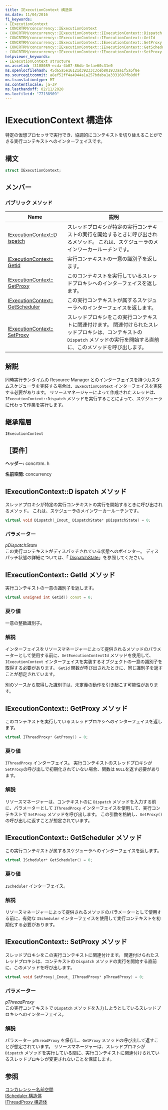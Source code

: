 ```yaml
---
title: IExecutionContext 構造体
ms.date: 11/04/2016
f1_keywords:
- IExecutionContext
- CONCRTRM/concurrency::IExecutionContext
- CONCRTRM/concurrency::IExecutionContext::IExecutionContext::Dispatch
- CONCRTRM/concurrency::IExecutionContext::IExecutionContext::GetId
- CONCRTRM/concurrency::IExecutionContext::IExecutionContext::GetProxy
- CONCRTRM/concurrency::IExecutionContext::IExecutionContext::GetScheduler
- CONCRTRM/concurrency::IExecutionContext::IExecutionContext::SetProxy
helpviewer_keywords:
- IExecutionContext structure
ms.assetid: f3108089-ecda-4b07-86db-3efae60c31e0
ms.openlocfilehash: 45d65a5e16121d39233c3ceb801933aa1f5a5f8e
ms.sourcegitcommit: a8ef52ff4a4944a1a257bdaba1a3331607fb8d0f
ms.translationtype: MT
ms.contentlocale: ja-JP
ms.lasthandoff: 02/11/2020
ms.locfileid: "77138909"
---
```

# <a name="iexecutioncontext-structure"></a>IExecutionContext 構造体

特定の仮想プロセッサで実行でき、協調的にコンテキストを切り替えることができる実行コンテキストへのインターフェイスです。

## <a name="syntax"></a>構文

```cpp
struct IExecutionContext;
```

## <a name="members"></a>メンバー

### <a name="public-methods"></a>パブリック メソッド

|Name|説明|
|----------|-----------------|
|[IExecutionContext::D ispatch](#dispatch)|スレッドプロキシが特定の実行コンテキストの実行を開始するときに呼び出されるメソッド。 これは、スケジューラのメインワーカールーチンです。|
|[IExecutionContext:: GetId](#getid)|実行コンテキストの一意の識別子を返します。|
|[IExecutionContext:: GetProxy](#getproxy)|このコンテキストを実行しているスレッドプロキシへのインターフェイスを返します。|
|[IExecutionContext:: GetScheduler](#getscheduler)|この実行コンテキストが属するスケジューラへのインターフェイスを返します。|
|[IExecutionContext:: SetProxy](#setproxy)|スレッドプロキシをこの実行コンテキストに関連付けます。 関連付けられたスレッドプロキシは、コンテキストの `Dispatch` メソッドの実行を開始する直前に、このメソッドを呼び出します。|

## <a name="remarks"></a>解説

同時実行ランタイムの Resource Manager とのインターフェイスを持つカスタムスケジューラを実装する場合は、`IExecutionContext` インターフェイスを実装する必要があります。 リソースマネージャーによって作成されたスレッドは、`IExecutionContext::Dispatch` メソッドを実行することによって、スケジューラに代わって作業を実行します。

## <a name="inheritance-hierarchy"></a>継承階層

`IExecutionContext`

## <a name="requirements"></a>［要件］

**ヘッダー:** concrtrm. h

**名前空間:** concurrency

## <a name="dispatch"></a>IExecutionContext::D ispatch メソッド

スレッドプロキシが特定の実行コンテキストの実行を開始するときに呼び出されるメソッド。 これは、スケジューラのメインワーカールーチンです。

```cpp
virtual void Dispatch(_Inout_ DispatchState* pDispatchState) = 0;
```

### <a name="parameters"></a>パラメーター

*pDispatchState*<br/>
この実行コンテキストがディスパッチされている状態へのポインター。 ディスパッチ状態の詳細については、「 [DispatchState](dispatchstate-structure.md)」を参照してください。

## <a name="getid"></a>IExecutionContext:: GetId メソッド

実行コンテキストの一意の識別子を返します。

```cpp
virtual unsigned int GetId() const = 0;
```

### <a name="return-value"></a>戻り値

一意の整数識別子。

### <a name="remarks"></a>解説

インターフェイスをリソースマネージャーによって提供されるメソッドのパラメーターとして使用する前に、`GetExecutionContextId` メソッドを使用して、`IExecutionContext` インターフェイスを実装するオブジェクトの一意の識別子を取得する必要があります。 `GetId` 関数が呼び出されたときに、同じ識別子を返すことが想定されています。

別のソースから取得した識別子は、未定義の動作を引き起こす可能性があります。

## <a name="getproxy"></a>IExecutionContext:: GetProxy メソッド

このコンテキストを実行しているスレッドプロキシへのインターフェイスを返します。

```cpp
virtual IThreadProxy* GetProxy() = 0;
```

### <a name="return-value"></a>戻り値

`IThreadProxy` インターフェイス。 実行コンテキストのスレッドプロキシが `SetProxy`の呼び出しで初期化されていない場合、関数は `NULL`を返す必要があります。

### <a name="remarks"></a>解説

リソースマネージャーは、コンテキストのに `Dispatch` メソッドを入力する前に、パラメーターとして `IThreadProxy` インターフェイスを使用して、実行コンテキストで `SetProxy` メソッドを呼び出します。 この引数を格納し、`GetProxy()`の呼び出しに返すことが想定されています。

## <a name="getscheduler"></a>IExecutionContext:: GetScheduler メソッド

この実行コンテキストが属するスケジューラへのインターフェイスを返します。

```cpp
virtual IScheduler* GetScheduler() = 0;
```

### <a name="return-value"></a>戻り値

`IScheduler` インターフェイス。

### <a name="remarks"></a>解説

リソースマネージャーによって提供されるメソッドのパラメーターとして使用する前に、有効な `IScheduler` インターフェイスを使用して実行コンテキストを初期化する必要があります。

## <a name="setproxy"></a>IExecutionContext:: SetProxy メソッド

スレッドプロキシをこの実行コンテキストに関連付けます。 関連付けられたスレッドプロキシは、コンテキストの `Dispatch` メソッドの実行を開始する直前に、このメソッドを呼び出します。

```cpp
virtual void SetProxy(_Inout_ IThreadProxy* pThreadProxy) = 0;
```

### <a name="parameters"></a>パラメーター

*pThreadProxy*<br/>
この実行コンテキストで `Dispatch` メソッドを入力しようとしているスレッドプロキシへのインターフェイス。

### <a name="remarks"></a>解説

パラメーター `pThreadProxy` を保存し、`GetProxy` メソッドの呼び出しで返すことが想定されています。 リソースマネージャーは、スレッドプロキシが `Dispatch` メソッドを実行している間に、実行コンテキストに関連付けられているスレッドプロキシが変更されないことを保証します。

## <a name="see-also"></a>参照

[コンカレンシー名前空間](concurrency-namespace.md)<br/>
[IScheduler 構造体](ischeduler-structure.md)<br/>
[IThreadProxy 構造体](ithreadproxy-structure.md)
